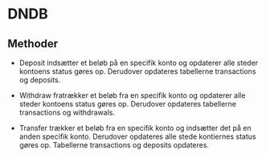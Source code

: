 # DNDB

## Methoder

* Deposit indsætter et beløb på en specifik konto og opdaterer alle steder kontoens status gøres op.
Derudover opdateres tabellerne transactions og deposits.

* Withdraw fratrækker et beløb fra en specifik konto og opdaterer alle steder kontoens status gøres op.
Derudover opdateres tabellerne transactions og withdrawals.

* Transfer trækker et beløb fra en specifik konto og indsætter det på en anden specifik konto. 
Derudover opdateres alle stede kontiernes status gøres op.
Tabellerne transactions og deposits opdateres.

